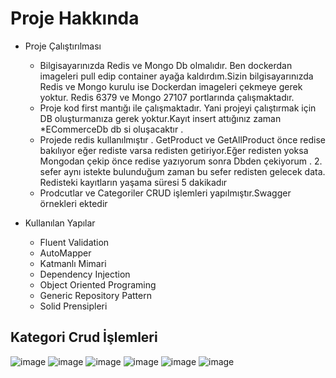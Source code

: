 # Proje Hakkında
* Proje Çalıştırılması
  *  Bilgisayarınızda Redis ve Mongo Db olmalıdır. Ben dockerdan imageleri pull edip container ayağa kaldırdım.Sizin bilgisayarınızda Redis ve Mongo kurulu ise Dockerdan imageleri çekmeye gerek yoktur. Redis 6379 ve Mongo 27107 portlarında çalışmaktadır. 
  *  Proje kod first mantığı ile çalışmaktadır. Yani projeyi çalıştırmak için DB oluşturmanıza gerek yoktur.Kayıt insert attığınız zaman  *ECommerceDb  db si oluşacaktır .
  *  Projede redis kullanılmıştır . GetProduct ve GetAllProduct önce redise bakılıyor eğer rediste varsa redisten getiriyor.Eğer redisten yoksa Mongodan çekip önce redise yazıyorum sonra Dbden çekiyorum . 2. sefer aynı istekte bulunduğum zaman bu sefer redisten gelecek data. Redisteki kayıtların yaşama süresi 5 dakikadır
  * Prodcutlar ve Categoriler CRUD işlemleri yapılmıştır.Swagger örnekleri ektedir
 
* Kullanılan Yapılar
  *  Fluent Validation
  *  AutoMapper
  *  Katmanlı Mimari
  *  Dependency Injection
  *  Object Oriented Programing
  *  Generic Repository Pattern
  *  Solid Prensipleri
 ## Kategori Crud İşlemleri
![image](https://user-images.githubusercontent.com/80510214/140624154-93ac8f4a-0e49-47a9-859b-821c90c716db.png)
![image](https://user-images.githubusercontent.com/80510214/140624178-969e812b-56d2-45ea-8b70-c35d28df05a1.png)
![image](https://user-images.githubusercontent.com/80510214/140624265-5f54049c-c9a8-4d78-98f2-8cea84294abf.png)
![image](https://user-images.githubusercontent.com/80510214/140624372-20dc635a-5fbd-4599-99eb-b17750142e1c.png)
![image](https://user-images.githubusercontent.com/80510214/140624379-a22247ed-733f-4844-b38a-0afca37d13c2.png)
![image](https://user-images.githubusercontent.com/80510214/140624436-02429f8b-68ca-44be-92b1-7f084afe99fc.png)




